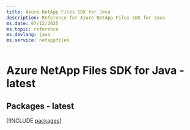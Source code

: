```yaml
---
title: Azure NetApp Files SDK for Java
description: Reference for Azure NetApp Files SDK for Java
ms.date: 07/12/2025
ms.topic: reference
ms.devlang: java
ms.service: netappfiles
---
```

# Azure NetApp Files SDK for Java - latest
## Packages - latest
[!INCLUDE [packages](netapp-files-index.md)]